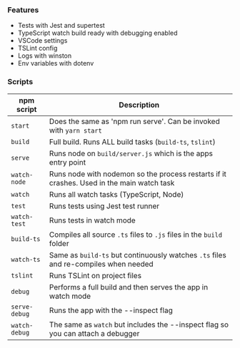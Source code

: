### Features

- Tests with Jest and supertest
- TypeScript watch build ready with debugging enabled
- VSCode settings
- TSLint config
- Logs with winston
- Env variables with dotenv

### Scripts

| npm script    | Description                                                                               |
| ------------- | ----------------------------------------------------------------------------------------- |
| `start`       | Does the same as 'npm run serve'. Can be invoked with `yarn start`                        |
| `build`       | Full build. Runs ALL build tasks (`build-ts`, `tslint`)                                   |
| `serve`       | Runs node on `build/server.js` which is the apps entry point                              |
| `watch-node`  | Runs node with nodemon so the process restarts if it crashes. Used in the main watch task |
| `watch`       | Runs all watch tasks (TypeScript, Node)                                                   |
| `test`        | Runs tests using Jest test runner                                                         |
| `watch-test`  | Runs tests in watch mode                                                                  |
| `build-ts`    | Compiles all source `.ts` files to `.js` files in the `build` folder                      |
| `watch-ts`    | Same as `build-ts` but continuously watches `.ts` files and re-compiles when needed       |
| `tslint`      | Runs TSLint on project files                                                              |
| `debug`       | Performs a full build and then serves the app in watch mode                               |
| `serve-debug` | Runs the app with the --inspect flag                                                      |
| `watch-debug` | The same as `watch` but includes the --inspect flag so you can attach a debugger          |
